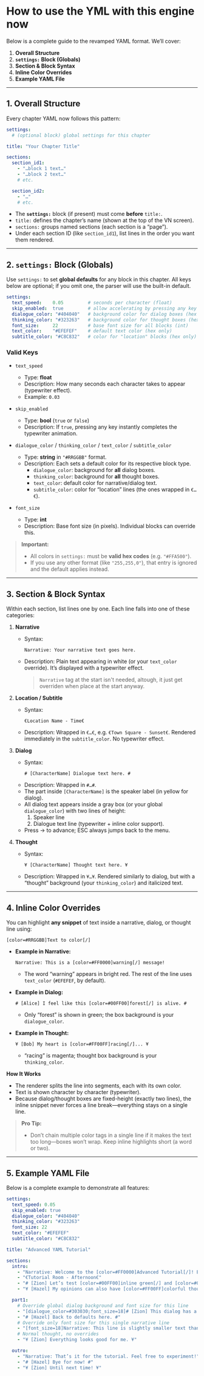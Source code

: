 # How to use the YML with this engine now

Below is a complete guide to the revamped YAML format. We’ll cover:

1. **Overall Structure**
2. **`settings:` Block (Globals)**
3. **Section & Block Syntax**
4. **Inline Color Overrides**
5. **Example YAML File**

---

## 1. Overall Structure

Every chapter YAML now follows this pattern:

```yaml
settings:
  # (optional block) global settings for this chapter

title: "Your Chapter Title"

sections:
  section_id1:
    - "…block 1 text…"
    - "…block 2 text…"
    # etc.

  section_id2:
    - "…"
    # etc.
```

- The **`settings:`** block (if present) must come **before** `title:`.
- `title:` defines the chapter’s name (shown at the top of the VN screen).
- `sections:` groups named sections (each section is a “page”).
- Under each section ID (like `section_id1`), list lines in the order you want them rendered.

---

## 2. `settings:` Block (Globals)

Use `settings:` to set **global defaults** for any block in this chapter. All keys below are optional; if you omit one, the parser will use the built-in default.

```yaml
settings:
  text_speed:    0.05         # seconds per character (float)
  skip_enabled:  true         # allow accelerating by pressing any key (bool)
  dialogue_color: "#404040"   # background color for dialog boxes (hex only)
  thinking_color: "#323263"   # background color for thought boxes (hex only)
  font_size:     22           # base font size for all blocks (int)
  text_color:    "#EFEFEF"    # default text color (hex only)
  subtitle_color: "#C8C832"   # color for "location" blocks (hex only)
```

### Valid Keys

- `text_speed`  
  - Type: **float**  
  - Description: How many seconds each character takes to appear (typewriter effect).  
  - Example: `0.03`

- `skip_enabled`  
  - Type: **bool** (`true` or `false`)  
  - Description: If `true`, pressing any key instantly completes the typewriter animation.

- `dialogue_color` / `thinking_color` / `text_color` / `subtitle_color`  
  - Type: **string** in `"#RRGGBB"` format.  
  - Description: Each sets a default color for its respective block type.  
    - `dialogue_color`: background for **all** dialog boxes.  
    - `thinking_color`: background for **all** thought boxes.  
    - `text_color`: default color for narrative/dialog text.  
    - `subtitle_color`: color for “location” lines (the ones wrapped in `€…€`).

- `font_size`  
  - Type: **int**  
  - Description: Base font size (in pixels). Individual blocks can override this.

> **Important:**  
> - All colors in `settings:` must be **valid hex codes** (e.g. `"#FFA500"`).  
> - If you use any other format (like `"255,255,0"`), that entry is ignored and the default applies instead.

---

## 3. Section & Block Syntax

Within each section, list lines one by one. Each line falls into one of these categories:

1. **Narrative**  
   - Syntax:  
     ```
     Narrative: Your narrative text goes here.
     ```  
   - Description: Plain text appearing in white (or your `text_color` override). It’s displayed with a typewriter effect.

     > `Narrative` tag at the start isn't needed, altough, it just get overriden when place at the start anyway.

2. **Location / Subtitle**  
   - Syntax:  
     ```
     €Location Name - Time€
     ```  
   - Description: Wrapped in `€…€`, e.g. `€Town Square - Sunset€`. Rendered immediately in the `subtitle_color`. No typewriter effect.

3. **Dialog**  
   - Syntax:  
     ```
     # [CharacterName] Dialogue text here. #
     ```  
   - Description: Wrapped in `#…#`.  
   - The part inside `[CharacterName]` is the speaker label (in yellow for dialog).  
   - All dialog text appears inside a gray box (or your global `dialogue_color`) with two lines of height:  
     1. Speaker line  
     2. Dialogue text line (typewriter + inline color support).  
   - Press → to advance; ESC always jumps back to the menu.

4. **Thought**  
   - Syntax:  
     ```
     ¥ [CharacterName] Thought text here. ¥
     ```  
   - Description: Wrapped in `¥…¥`. Rendered similarly to dialog, but with a “thought” background (your `thinking_color`) and italicized text.

---

## 4. Inline Color Overrides

You can highlight **any snippet** of text inside a narrative, dialog, or thought line using:

```
[color=#RRGGBB]Text to color[/]
```

- **Example in Narrative:**  
  ```
  Narrative: This is a [color=#FF0000]warning[/] message!
  ```
  - The word “warning” appears in bright red. The rest of the line uses `text_color` (`#EFEFEF`, by default).

- **Example in Dialog:**  
  ```
  # [Alice] I feel like this [color=#00FF00]forest[/] is alive. #
  ```
  - Only “forest” is shown in green; the box background is your `dialogue_color`.

- **Example in Thought:**  
  ```
  ¥ [Bob] My heart is [color=#FF00FF]racing[/]... ¥
  ```
  - “racing” is magenta; thought box background is your `thinking_color`.

**How It Works**  
- The renderer splits the line into segments, each with its own color.  
- Text is shown character by character (typewriter).  
- Because dialog/thought boxes are fixed-height (exactly two lines), the inline snippet never forces a line break—everything stays on a single line.

> **Pro Tip:**  
> - Don’t chain multiple color tags in a single line if it makes the text too long—boxes won’t wrap. Keep inline highlights short (a word or two).

---

## 5. Example YAML File

Below is a complete example to demonstrate all features:

```yaml
settings:
  text_speed: 0.05
  skip_enabled: true
  dialogue_color: "#404040"
  thinking_color: "#323263"
  font_size: 22
  text_color: "#EFEFEF"
  subtitle_color: "#C8C832"

title: "Advanced YAML Tutorial"

sections:
  intro:
    - "Narrative: Welcome to the [color=#FF0000]Advanced Tutorial[/]! Enjoy customizing your VN."
    - "€Tutorial Room - Afternoon€"
    - "# [Zion] Let’s test [color=#00FF00]inline green[/] and [color=#0000FF]inline blue[/]. #"
    - "¥ [Hazel] My opinions can also have [color=#FF00FF]colorful thoughts[/]. ¥"

  part1:
    # Override global dialog background and font size for this line
    - "[dialogue_color=#303030;font_size=18]# [Zion] This dialog has a darker box and smaller font. #[/]"
    - "# [Hazel] Back to defaults here. #"
    # Override only font size for this single narrative line
    - "[font_size=18]Narrative: This line is slightly smaller text than usual.[/]"
    # Normal thought, no overrides
    - "¥ [Zion] Everything looks good for me. ¥"

  outro:
    - "Narrative: That’s it for the tutorial. Feel free to experiment!"
    - "# [Hazel] Bye for now! #"
    - "¥ [Zion] Until next time! ¥"
```
